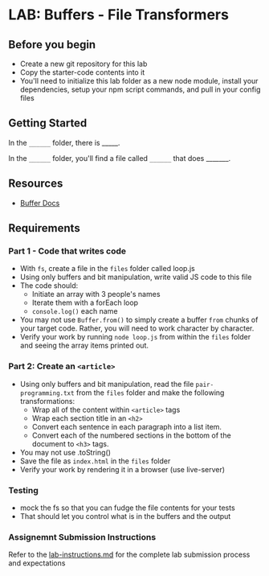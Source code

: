 # LAB: Buffers - File Transformers

## Before you begin
* Create a new git repository for this lab
* Copy the starter-code contents into it
* You'll need to initialize this lab folder as a new node module, install your dependencies, setup your npm script commands, and pull in your config files

## Getting Started
In the `______` folder, there is _____.

In the `______` folder, you'll find a file called `______` that does _______.

## Resources  
* [Buffer Docs](https://nodejs.org/api/buffer.html)

## Requirements
### Part 1 - Code that writes code
* With `fs`, create a file in the `files` folder called loop.js
* Using only buffers and bit manipulation, write valid JS code to this file
* The code should:
  * Initiate an array with 3 people's names
  * Iterate them with a forEach loop
  * `console.log()` each name
* You may not use `Buffer.from()` to simply create a buffer `from` chunks of your target code. Rather, you will need to work character by character.
* Verify your work by running `node loop.js` from within the `files` folder and seeing the array items printed out.

### Part 2: Create an `<article>`
* Using only buffers and bit manipulation, read the file `pair-programming.txt` from the `files` folder and make the following transformations:
  * Wrap all of the content within `<article>` tags
  * Wrap each section title in an `<h2>`
  * Convert each sentence in each paragraph into a list item.
  * Convert each of the numbered sections in the bottom of the document to `<h3>` tags.
* You may not use .toString()
* Save the file as `index.html` in the `files` folder
* Verify your work by rendering it in a browser (use live-server)

### Testing
* mock the fs so that you can fudge the file contents for your tests
* That should let you control what is in the buffers and the output


### Assignemnt Submission Instructions
Refer to the [lab-instructions.md](../../../reference/submission-instructions/labs.md) for the complete lab submission process and expectations
